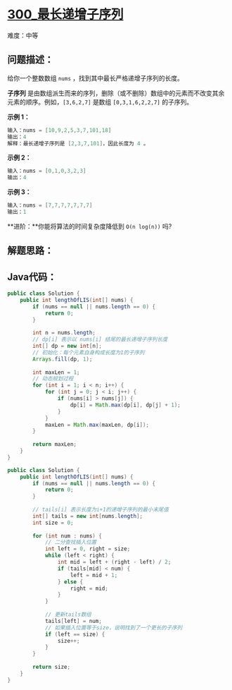 # [300_最长递增子序列](https://leetcode.cn/problems/longest-increasing-subsequence/)

难度：中等

## 问题描述：

给你一个整数数组 `nums` ，找到其中最长严格递增子序列的长度。

**子序列** 是由数组派生而来的序列，删除（或不删除）数组中的元素而不改变其余元素的顺序。例如，`[3,6,2,7]` 是数组 `[0,3,1,6,2,2,7]` 的子序列。

**示例 1：**

```java
输入：nums = [10,9,2,5,3,7,101,18]
输出：4
解释：最长递增子序列是 [2,3,7,101]，因此长度为 4 。
```

**示例 2：**

```java
输入：nums = [0,1,0,3,2,3]
输出：4
```

**示例 3：**

```java
输入：nums = [7,7,7,7,7,7,7]
输出：1
```

**进阶：**你能将算法的时间复杂度降低到 `O(n log(n))` 吗?

## 解题思路：



## Java代码：

```java
public class Solution {
    public int lengthOfLIS(int[] nums) {
        if (nums == null || nums.length == 0) {
            return 0;
        }
        
        int n = nums.length;
        // dp[i] 表示以 nums[i] 结尾的最长递增子序列长度
        int[] dp = new int[n];
        // 初始化：每个元素自身构成长度为1的子序列
        Arrays.fill(dp, 1);
        
        int maxLen = 1;
        // 动态规划过程
        for (int i = 1; i < n; i++) {
            for (int j = 0; j < i; j++) {
                if (nums[i] > nums[j]) {
                    dp[i] = Math.max(dp[i], dp[j] + 1);
                }
            }
            maxLen = Math.max(maxLen, dp[i]);
        }
        
        return maxLen;
    }
}
```

```java
public class Solution {
    public int lengthOfLIS(int[] nums) {
        if (nums == null || nums.length == 0) {
            return 0;
        }
        
        // tails[i] 表示长度为i+1的递增子序列的最小末尾值
        int[] tails = new int[nums.length];
        int size = 0;
        
        for (int num : nums) {
            // 二分查找插入位置
            int left = 0, right = size;
            while (left < right) {
                int mid = left + (right - left) / 2;
                if (tails[mid] < num) {
                    left = mid + 1;
                } else {
                    right = mid;
                }
            }
            
            // 更新tails数组
            tails[left] = num;
            // 如果插入位置等于size，说明找到了一个更长的子序列
            if (left == size) {
                size++;
            }
        }
        
        return size;
    }
}
```

